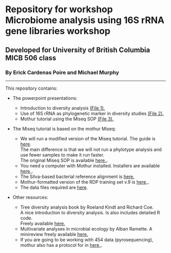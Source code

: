 # Repository for workshop Microbiome analysis using 16S rRNA gene libraries workshop
  
## Developed for University of British Columbia MICB 506 class
### By Erick Cardenas Poire and Michael Murphy
-----------

This repository contains:

- The powerpoint presentations:
	- Introduction to diversity analysis [(File 1).](<https://github.com/carden24/MIC506-Workshop/raw/master/W1_16S_analysis.pptx>)
	- Use of 16S rRNA as phylogenetic marker in diversity studies [(File 2).](<https://github.com/carden24/MIC506-Workshop/raw/master/W2_16S_analysis.pptx>)
	- Mothur tutorial using the Miseq SOP [(File 3).](<https://github.com/carden24/MIC506-Workshop/raw/master/W3_16S_analysis.pptx>)
  
  
- The Miseq tutorial is based on the mothur Miseq:
	- We will run a modified version of the Miseq tutorial. The guide is [here](<https://github.com/carden24/MIC506-Workshop/blob/master/Miseq_SOP_tutorial.md>).  
	  The main difference is that we will not run a phylotype analysis and use fewer samples to make it run faster.  
	  The original Miseq SOP is available [here](<http://www.mothur.org/wiki/MiSeq_SOP>)_.   
	- You need a computer with Mothur installed. Installers are available [here](<http://www.mothur.org/wiki/Download_mothur>)_.
	- The Silva-based bacterial reference alignment is [here.](<http://www.mothur.org/w/images/9/98/Silva.bacteria.zip>)
	- Mothur-formatted version of the RDP training set v.9 is [here](<http://www.mothur.org/w/images/5/59/Trainset9_032012.pds.zip>)_.
	- The data files required are [here](https://github.com/carden24/MIC506-Workshop/tree/master/MiSeq_SOP_files).
  
- Other resources:
	- Tree diversity analysis book by Roeland Kindt and Richard Coe.  
	  A nice introduction to diversity analysis. Is also includes detailed R code.  
	  Freely available [here.](<http://www.worldagroforestry.org/resources/databases/tree-diversity-analysis>)
	- Multivariate analyses in microbial ecology by Alban Ramette. A minireview freely available [here.](<http://dx.doi.org/10.1111/j.1574-6941.2007.00375.x>)
	- If you are going to be working with 454 data (pyrosequencing), mothur also has a protocol for in [here](<http://www.mothur.org/wiki/454_SOP>)_.




